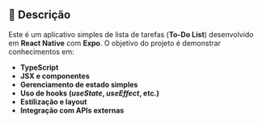 ## 📌 Descrição

Este é um aplicativo simples de lista de tarefas (**To-Do List**) desenvolvido em **React Native** com **Expo**. O objetivo do projeto é demonstrar conhecimentos em:

- **TypeScript**
- **JSX e componentes**
- **Gerenciamento de estado simples**
- **Uso de hooks (_useState_, _useEffect_, etc.)**
- **Estilização e layout**
- **Integração com APIs externas**
